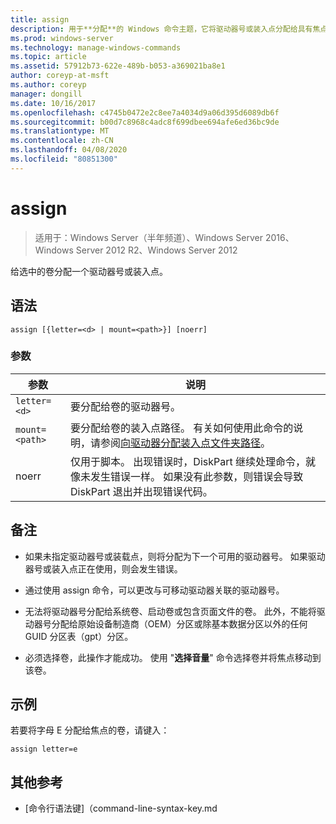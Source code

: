 ```yaml
---
title: assign
description: 用于**分配**的 Windows 命令主题，它将驱动器号或装入点分配给具有焦点的卷。
ms.prod: windows-server
ms.technology: manage-windows-commands
ms.topic: article
ms.assetid: 57912b73-622e-489b-b053-a369021ba8e1
author: coreyp-at-msft
ms.author: coreyp
manager: dongill
ms.date: 10/16/2017
ms.openlocfilehash: c4745b0472e2c8ee7a4034d9a06d395d6089db6f
ms.sourcegitcommit: b00d7c8968c4adc8f699dbee694afe6ed36bc9de
ms.translationtype: MT
ms.contentlocale: zh-CN
ms.lasthandoff: 04/08/2020
ms.locfileid: "80851300"
---
```

# <a name="assign"></a>assign

>适用于：Windows Server（半年频道）、Windows Server 2016、Windows Server 2012 R2、Windows Server 2012

给选中的卷分配一个驱动器号或装入点。

## <a name="syntax"></a>语法

```
assign [{letter=<d> | mount=<path>}] [noerr]
```

### <a name="parameters"></a>参数

| 参数 | 说明 |
| --------- | ----------- |
| `letter=<d>` | 要分配给卷的驱动器号。 |
| `mount=<path>` | 要分配给卷的装入点路径。 有关如何使用此命令的说明，请参阅[向驱动器分配装入点文件夹路径](https://go.microsoft.com/fwlink/?LinkId=207059)。 |
| noerr | 仅用于脚本。 出现错误时，DiskPart 继续处理命令，就像未发生错误一样。 如果没有此参数，则错误会导致 DiskPart 退出并出现错误代码。 |

## <a name="remarks"></a>备注

- 如果未指定驱动器号或装载点，则将分配为下一个可用的驱动器号。 如果驱动器号或装入点正在使用，则会发生错误。

- 通过使用 assign 命令，可以更改与可移动驱动器关联的驱动器号。

- 无法将驱动器号分配给系统卷、启动卷或包含页面文件的卷。 此外，不能将驱动器号分配给原始设备制造商（OEM）分区或除基本数据分区以外的任何 GUID 分区表（gpt）分区。

- 必须选择卷，此操作才能成功。 使用 "**选择音量**" 命令选择卷并将焦点移动到该卷。

## <a name="examples"></a><a name=BKMK_examples></a>示例
若要将字母 E 分配给焦点的卷，请键入：
```
assign letter=e
```

## <a name="additional-references"></a>其他参考

- [命令行语法键]（command-line-syntax-key.md

